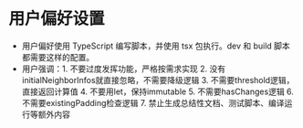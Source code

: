 # 用户偏好设置

- 用户偏好使用 TypeScript 编写脚本，并使用 tsx 包执行。dev 和 build 脚本都需要这样的配置。
- 用户强调：1. 不要过度发挥功能，严格按需求实现 2. 没有initialNeighborInfos就直接忽略，不需要降级逻辑 3. 不需要threshold逻辑，直接返回计算值 4. 不要用let，保持immutable 5. 不需要hasChanges逻辑 6. 不需要existingPadding检查逻辑 7. 禁止生成总结性文档、测试脚本、编译运行等额外内容
